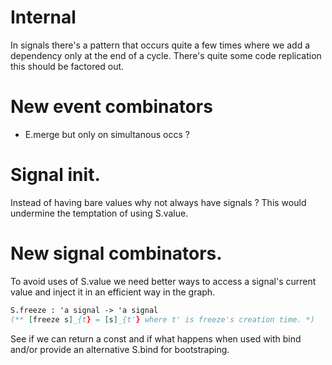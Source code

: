 
# Internal 

In signals there's a pattern that occurs quite a few times where we add a 
dependency only at the end of a cycle. There's quite some code replication
this should be factored out.

# New event combinators

* E.merge but only on simultanous occs ? 

# Signal init. 

Instead of having bare values why not always have signals ? 
This would undermine the temptation of using S.value.

# New signal combinators. 

To avoid uses of S.value we need better ways to access a 
signal's current value and inject it in an efficient 
way in the graph.

```ocaml
S.freeze : 'a signal -> 'a signal 
(** [freeze s]_{t} = [s]_{t'} where t' is freeze's creation time. *)
```

See if we can return a const and if what happens when used with 
bind and/or provide an alternative S.bind for bootstraping.





